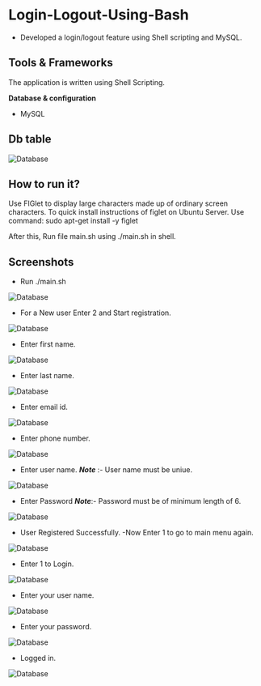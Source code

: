 # Login-Logout-Using-Bash
* Developed a login/logout feature using Shell scripting and MySQL.

## Tools & Frameworks
The application is written using Shell Scripting.

**Database & configuration**
* MySQL

## Db table
![Database](https://github.com/Roshan-Choudhary/Login-Logout-Using-Bash/blob/master/Screeshots/db.png)

## How to run it?
 Use FIGlet to display large characters made up of ordinary screen characters. To quick install instructions of figlet on Ubuntu Server.
 Use command: sudo apt-get install -y figlet
 
 After this, Run file main.sh using ./main.sh in shell.

## Screenshots

  * Run ./main.sh
  
  
  ![Database](https://github.com/Roshan-Choudhary/Login-Logout-Using-Bash/blob/master/Screeshots/1.main.png)
  
  * For a New user Enter 2 and Start registration.
  
  
  ![Database](https://github.com/Roshan-Choudhary/Login-Logout-Using-Bash/blob/master/Screeshots/2.main_page.png)


  * Enter first name.
  
  ![Database](https://github.com/Roshan-Choudhary/Login-Logout-Using-Bash/blob/master/Screeshots/3.R_fname.png)


  * Enter last name.
  
  ![Database](https://github.com/Roshan-Choudhary/Login-Logout-Using-Bash/blob/master/Screeshots/4.R_lname.png)


  * Enter email id.
  
  ![Database](https://github.com/Roshan-Choudhary/Login-Logout-Using-Bash/blob/master/Screeshots/5.R_email.png)


  * Enter phone number.
  
  ![Database](https://github.com/Roshan-Choudhary/Login-Logout-Using-Bash/blob/master/Screeshots/6.R_phone.png)


  * Enter user name.
  ***Note*** :- User name must be uniue.
  
  ![Database](https://github.com/Roshan-Choudhary/Login-Logout-Using-Bash/blob/master/Screeshots/7.R_user_name.png)


  * Enter Password
  ***Note***:- Password must be of minimum length of 6.
  
  ![Database](https://github.com/Roshan-Choudhary/Login-Logout-Using-Bash/blob/master/Screeshots/8.R_password.png)


  * User Registered Successfully.
  -Now Enter 1 to go to main menu again.
  
  ![Database](https://github.com/Roshan-Choudhary/Login-Logout-Using-Bash/blob/master/Screeshots/9.R_Successful.png)


  * Enter 1 to Login.
  
  ![Database](https://github.com/Roshan-Choudhary/Login-Logout-Using-Bash/blob/master/Screeshots/10.main.png)


  * Enter your user name.
  
  ![Database](https://github.com/Roshan-Choudhary/Login-Logout-Using-Bash/blob/master/Screeshots/11.L_user_name.png)


  * Enter your password.
  
  ![Database](https://github.com/Roshan-Choudhary/Login-Logout-Using-Bash/blob/master/Screeshots/12.L_password.png)


  * Logged in.
  
  ![Database](https://github.com/Roshan-Choudhary/Login-Logout-Using-Bash/blob/master/Screeshots/13.Loggedin.png)


